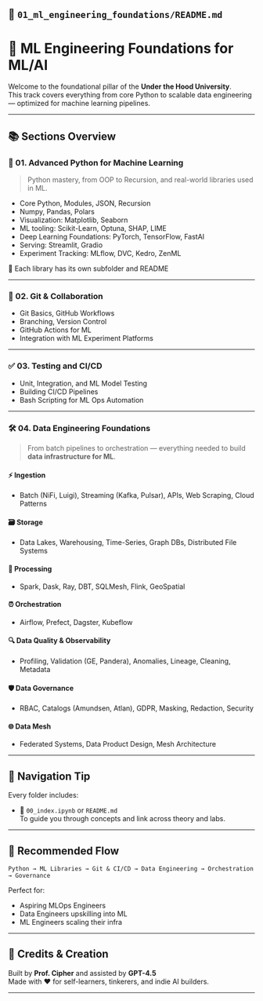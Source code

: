 ## 📁 `01_ml_engineering_foundations/README.md`

# 🧠 ML Engineering Foundations for ML/AI

Welcome to the foundational pillar of the **Under the Hood University**.  
This track covers everything from core Python to scalable data engineering — optimized for machine learning pipelines.

---

## 📚 Sections Overview

### 📘 01. Advanced Python for Machine Learning
> Python mastery, from OOP to Recursion, and real-world libraries used in ML.

- Core Python, Modules, JSON, Recursion
- Numpy, Pandas, Polars
- Visualization: Matplotlib, Seaborn
- ML tooling: Scikit-Learn, Optuna, SHAP, LIME
- Deep Learning Foundations: PyTorch, TensorFlow, FastAI
- Serving: Streamlit, Gradio
- Experiment Tracking: MLflow, DVC, Kedro, ZenML

📎 Each library has its own subfolder and README

---

### 🔁 02. Git & Collaboration

- Git Basics, GitHub Workflows
- Branching, Version Control
- GitHub Actions for ML
- Integration with ML Experiment Platforms

---

### ✅ 03. Testing and CI/CD

- Unit, Integration, and ML Model Testing
- Building CI/CD Pipelines
- Bash Scripting for ML Ops Automation

---

### 🛠️ 04. Data Engineering Foundations

> From batch pipelines to orchestration — everything needed to build **data infrastructure for ML**.

#### ⚡ Ingestion
- Batch (NiFi, Luigi), Streaming (Kafka, Pulsar), APIs, Web Scraping, Cloud Patterns

#### 🗃️ Storage
- Data Lakes, Warehousing, Time-Series, Graph DBs, Distributed File Systems

#### 🧮 Processing
- Spark, Dask, Ray, DBT, SQLMesh, Flink, GeoSpatial

#### ⏰ Orchestration
- Airflow, Prefect, Dagster, Kubeflow

#### 🔍 Data Quality & Observability
- Profiling, Validation (GE, Pandera), Anomalies, Lineage, Cleaning, Metadata

#### 🛡️ Data Governance
- RBAC, Catalogs (Amundsen, Atlan), GDPR, Masking, Redaction, Security

#### 🌐 Data Mesh
- Federated Systems, Data Product Design, Mesh Architecture

---

## 🔗 Navigation Tip

Every folder includes:
- 📒 `00_index.ipynb` or `README.md`  
  To guide you through concepts and link across theory and labs.

---

## 🚀 Recommended Flow

```
Python → ML Libraries → Git & CI/CD → Data Engineering → Orchestration → Governance
```

Perfect for:
- Aspiring MLOps Engineers
- Data Engineers upskilling into ML
- ML Engineers scaling their infra

---

## 🧠 Credits & Creation

Built by **Prof. Cipher** and assisted by **GPT-4.5**  
Made with ❤️ for self-learners, tinkerers, and indie AI builders.

---
